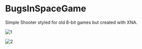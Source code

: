 BugsInSpaceGame
===============

Simple Shooter styled for old 8-bit games but created with XNA.

![1](https://optiklab.github.io/img/Bugs1.png)

![2](https://optiklab.github.io/img/Bugs4.png)
